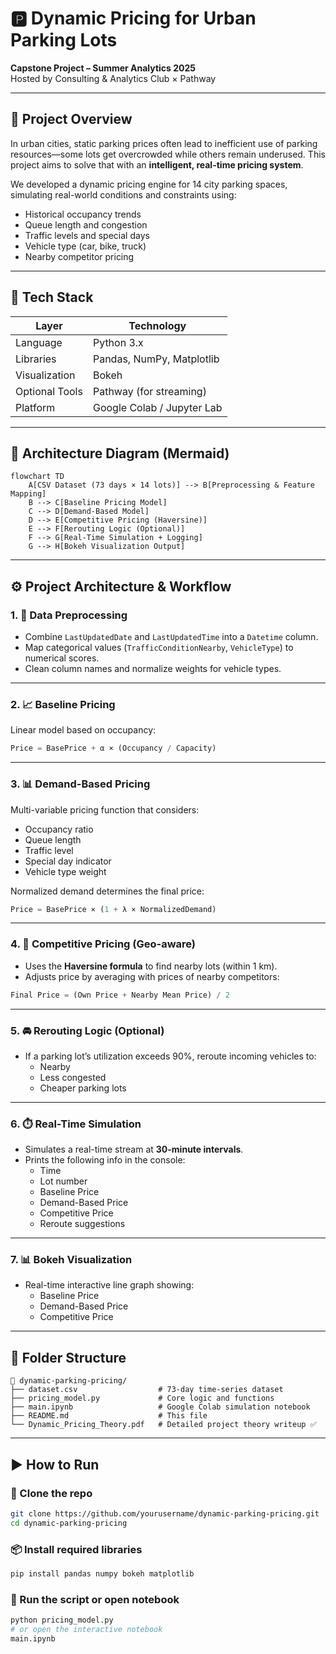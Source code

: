 # 🅿️ Dynamic Pricing for Urban Parking Lots

**Capstone Project – Summer Analytics 2025**  
Hosted by Consulting & Analytics Club × Pathway

---

## 📌 Project Overview

In urban cities, static parking prices often lead to inefficient use of parking resources—some lots get overcrowded while others remain underused. This project aims to solve that with an **intelligent, real-time pricing system**.

We developed a dynamic pricing engine for 14 city parking spaces, simulating real-world conditions and constraints using:

- Historical occupancy trends  
- Queue length and congestion  
- Traffic levels and special days  
- Vehicle type (car, bike, truck)  
- Nearby competitor pricing  



---

## 🧰 Tech Stack

| Layer           | Technology                  |
|----------------|-----------------------------|
| Language        | Python 3.x                  |
| Libraries       | Pandas, NumPy, Matplotlib   |
| Visualization   | Bokeh                       |
| Optional Tools  | Pathway (for streaming)     |
| Platform        | Google Colab / Jupyter Lab  |

---

## 📐 Architecture Diagram (Mermaid)

```mermaid
flowchart TD
    A[CSV Dataset (73 days × 14 lots)] --> B[Preprocessing & Feature Mapping]
    B --> C[Baseline Pricing Model]
    C --> D[Demand-Based Model]
    D --> E[Competitive Pricing (Haversine)]
    E --> F[Rerouting Logic (Optional)]
    F --> G[Real-Time Simulation + Logging]
    G --> H[Bokeh Visualization Output]
```

---

## ⚙️ Project Architecture & Workflow

### 1. 🔄 Data Preprocessing
- Combine `LastUpdatedDate` and `LastUpdatedTime` into a `Datetime` column.
- Map categorical values (`TrafficConditionNearby`, `VehicleType`) to numerical scores.
- Clean column names and normalize weights for vehicle types.

---

### 2. 📈 Baseline Pricing
Linear model based on occupancy:

```python
Price = BasePrice + α × (Occupancy / Capacity)
```

---

### 3. 📊 Demand-Based Pricing
Multi-variable pricing function that considers:
- Occupancy ratio
- Queue length
- Traffic level
- Special day indicator
- Vehicle type weight

Normalized demand determines the final price:

```python
Price = BasePrice × (1 + λ × NormalizedDemand)
```

---

### 4. 🧠 Competitive Pricing (Geo-aware)
- Uses the **Haversine formula** to find nearby lots (within 1 km).
- Adjusts price by averaging with prices of nearby competitors:

```python
Final Price = (Own Price + Nearby Mean Price) / 2
```

---

### 5. 🚘 Rerouting Logic (Optional)
- If a parking lot’s utilization exceeds 90%, reroute incoming vehicles to:
  - Nearby
  - Less congested
  - Cheaper parking lots

---

### 6. ⏱️ Real-Time Simulation
- Simulates a real-time stream at **30-minute intervals**.
- Prints the following info in the console:
  - Time
  - Lot number
  - Baseline Price
  - Demand-Based Price
  - Competitive Price
  - Reroute suggestions

---

### 7. 📊 Bokeh Visualization
- Real-time interactive line graph showing:
  - Baseline Price
  - Demand-Based Price
  - Competitive Price

---

## 📂 Folder Structure

```
📁 dynamic-parking-pricing/
├── dataset.csv                  # 73-day time-series dataset
├── pricing_model.py             # Core logic and functions
├── main.ipynb                   # Google Colab simulation notebook
├── README.md                    # This file
└── Dynamic_Pricing_Theory.pdf   # Detailed project theory writeup ✅
```

---

## ▶️ How to Run

### 🔧 Clone the repo
```bash
git clone https://github.com/yourusername/dynamic-parking-pricing.git
cd dynamic-parking-pricing
```

### 📦 Install required libraries
```bash
pip install pandas numpy bokeh matplotlib
```

### 🚀 Run the script or open notebook
```bash
python pricing_model.py
# or open the interactive notebook
main.ipynb



